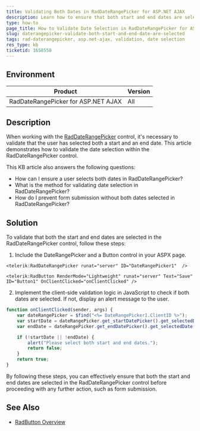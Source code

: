 ```yaml
---
title: Validating Both Dates in RadDateRangePicker for ASP.NET AJAX
description: Learn how to ensure that both start and end dates are selected in the RadDateRangePicker control.
type: how-to
page_title: How to Validate Date Selection in RadDateRangePicker for ASP.NET AJAX
slug: daterangepicker-validate-both-start-and-end-date-are-selected
tags: rad-daterangepicker, asp.net-ajax, validation, date selection
res_type: kb
ticketid: 1658550
---
```


## Environment

| Product | Version |
| --- | --- |
| RadDateRangePicker for ASP.NET AJAX | All |

## Description

When working with the [RadDateRangePicker](https://docs.telerik.com/devtools/aspnet-ajax/controls/daterangepicker/overview) control, it's necessary to validate that the user has selected both a start and an end date. This article demonstrates how to validate the date selection within the RadDateRangePicker control.

This KB article also answers the following questions:

- How can I ensure a user selects both dates in RadDateRangePicker?
- What is the method for validating date selection in RadDateRangePicker?
- How do I prevent form submission without both dates selected in RadDateRangePicker?

## Solution

To validate that both the start and end dates are selected in the RadDateRangePicker control, follow these steps:

1. Include the DateRangePicker and a Button control in your ASPX page.

````ASP.NET
<telerik:RadDateRangePicker runat="server" ID="DateRangePicker1"  />

<telerik:RadButton RenderMode="Lightweight" runat="server" Text="Save" ID="Button1" OnClientClicked="onClientClicked" />
````

2. Implement the client-side validation logic in JavaScript to check if both dates are selected. If not, display an alert message to the user.

````JavaScript
function onClientClicked(sender, args) {
    var dateRangePicker = $find("<%= DateRangePicker1.ClientID %>");
    var startDate = dateRangePicker.get_startDatePicker().get_selectedDate();
    var endDate = dateRangePicker.get_endDatePicker().get_selectedDate();

    if (!startDate || !endDate) {
        alert("Please select both start and end dates.");
        return false;
    }
    return true;
}
````

By following these steps, you can effectively ensure that both the start and end dates are selected in the RadDateRangePicker control before proceeding with any further action, such as form submission.

## See Also

- [RadButton Overview](https://docs.telerik.com/devtools/aspnet-ajax/controls/button/overview)
